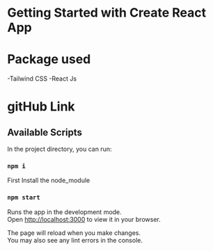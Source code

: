 # Getting Started with Create React App

# Package used 
-Tailwind CSS
-React Js

# gitHub Link


## Available Scripts

In the project directory, you can run:

### `npm i`
First Install the node_module

### `npm start`

Runs the app in the development mode.\
Open [http://localhost:3000](http://localhost:3000) to view it in your browser.

The page will reload when you make changes.\
You may also see any lint errors in the console.

